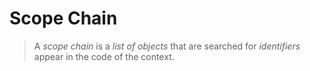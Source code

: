 # Scope Chain

> A _scope chain_ is a _list of objects_ that are searched for _identifiers_ appear in the code of the context.
